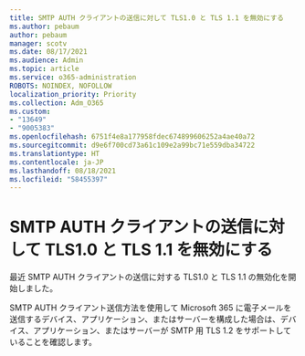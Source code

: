 ```yaml
---
title: SMTP AUTH クライアントの送信に対して TLS1.0 と TLS 1.1 を無効にする
ms.author: pebaum
author: pebaum
manager: scotv
ms.date: 08/17/2021
ms.audience: Admin
ms.topic: article
ms.service: o365-administration
ROBOTS: NOINDEX, NOFOLLOW
localization_priority: Priority
ms.collection: Adm_O365
ms.custom:
- "13649"
- "9005383"
ms.openlocfilehash: 6751f4e8a177958fdec674899606252a4ae40a72
ms.sourcegitcommit: d9e6f700cd73a61c109e2a99bc71e559dba34722
ms.translationtype: HT
ms.contentlocale: ja-JP
ms.lasthandoff: 08/18/2021
ms.locfileid: "58455397"
---
```

# <a name="disabling-tls10-and-tls-11-for-smtp-auth-client-submission"></a>SMTP AUTH クライアントの送信に対して TLS1.0 と TLS 1.1 を無効にする

最近 SMTP AUTH クライアントの送信に対する TLS1.0 と TLS 1.1 の無効化を開始しました。 

SMTP AUTH クライアント送信方法を使用して Microsoft 365 に電子メールを送信するデバイス、アプリケーション、またはサーバーを構成した場合は、デバイス、アプリケーション、またはサーバーが SMTP 用 TLS 1.2 をサポートしていることを確認します。 